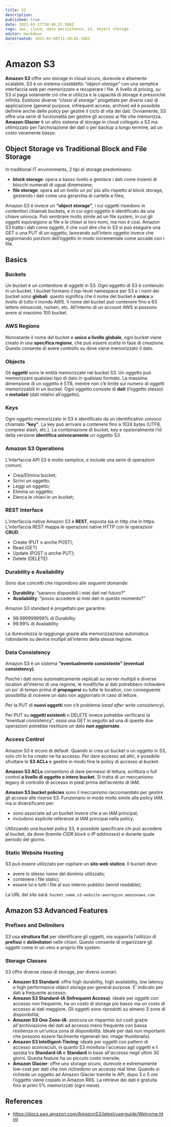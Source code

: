 ```yaml
---
title: S3
description: 
published: true
date: 2021-03-17T10:40:27.586Z
tags: aws, cloud, data persistence, s3, object storage
editor: markdown
dateCreated: 2021-03-08T11:59:02.346Z
---
```


# Amazon S3

**Amazon S3** offre uno storage in cloud sicuro, durevole e altamente scalabile. 
S3 è un sistema cosiddetto *“object-storage”* con una semplice interfaccia web per memorizzare e recuperare i file. 
A livello di pricing, su S3 si paga solamente ciò che si utilizza e la capacità di storage è pressoché infinita.
Esistono diverse *“classi di storage”* progettate per diversi casi di applicazione (general purpose, infrequent access, archive) ed è possibile definire anche delle policy per gestire il ciclo di vita dei dati.
Ovviamente, S3 offre una serie di funzionalità per gestire gli accessi ai file che memorizza.
**Amazon Glacier** è un altro sistema di storage in cloud collegato a S3 ma ottimizzato per l’archiviazione dei dati o per backup a lungo termine, ad un costo veramente basso.

## Object Storage vs Traditional Block and File Storage

In traditional IT environments, 2 tipi di storage predominano:
- **block storage**: opera a basso livello e gestisce i dati come insiemi di blocchi numerati di ugual dimensione;
- **file storage**: opera ad un livello un po’ più alto rispetto al block storage, gestendo i dati come una gerarchia di cartelle e files;

Amazon S3 è invece un **“object storage”**, i cui oggetti risiedono in contenitori chiamati buckets, e in cui ogni oggetto è identificato da una chiave univoca. Può sembrare molto simile ad un file system, in cui gli oggetti equivalgono ai file e le chiavi ai loro nomi, ma non è così. Amazon S3 tratta i dati come oggetti, il che vuol dire che in S3 si può eseguire una GET o una PUT di un oggetto, lavorando sull’intero oggetto invece che aggiornando porzioni dell’oggetto in modo incrementale come accade con i file.

## Basics

### Buckets

Un bucket è un contenitore di oggetti in S3. Ogni oggetto di S3 è contenuto in un bucket. I bucket formano il top-level namespace per S3 e i nomi dei bucket sono **globali**: questo significa che il nome del bucket è **unico** a livello di tutto il mondo AWS.
Il nome del bucket può contenere fino a 63 lettere minuscole, numeri, etc.
All’interno di un account AWS si possono avere al massimo 100 bucket.

### AWS Regions

Nonostante il nome del bucket è **unico a livello globale**, ogni bucket viene creato in una **specifica regione**, che può essere scelta in fase di creazione. Questo consente di avere controllo su dove viene memorizzato il dato.

### Objects

Gli **oggetti** sono le entità memorizzate nei bucket S3. Un oggetto può memorizzare qualsiasi tipo di dato in qualsiasi formato. La massima dimensione di un oggetto è 5TB, mentre non c’è limite sul numero di oggetti memorizzabili in un bucket. Ogni oggetto consiste di **dati** (l’oggetto stesso) e **metadati** (dati relativi all’oggetto).

### Keys

Ogni oggetto memorizzato in S3 è identificato da un identificativo univoco chiamato **“key”**.
La key può arrivare a contenere fino a 1024 bytes (UTF8, compresi slash, etc.).
La combinazione di bucket, key e opzionalmente l’id della versione **identifica univocamente** un oggetto S3.

### Amazon S3 Operations

L’interfaccia API S3 è molto semplice, e include una serie di operazioni comuni:
- Crea/Elimina bucket;
- Scrivi un oggetto;
- Leggi un oggetto;
- Elimina un oggetto;
- Elenca le chiavi in un bucket;
    
### REST Interface

L’interfaccia nativa Amazon S3 è **REST**, esposta sia in http che in https. L’interfaccia REST mappa le operazioni native HTTP con le operazioni **CRUD**:

-  Create (PUT o anche POST);
- Read (GET)
- Update (POST o anche PUT);
- Delete (DELETE)
    
### Durability e Availability

Sono due concetti che rispondono alle seguenti domande:
- **Durability**: “saranno disponibili i miei dati nel futuro?”
- **Availability**: “posso accedere ai miei dati in questo momento?”

Amazon S3 standard è progettato per garantire:
- 99.999999999% di Durability
- 99.99% di Availability

La durevolezza la raggiunge grazie alla memorizzazione automatica ridondante su device multipli all’interno della stessa regione.

### Data Consistency

Amazon S3 è un sistema **“eventualmente consistente” (eventual consistency)**.

Poiché i dati sono automaticamente replicati su server multipli e diverse location all’interno di una regione, le modifiche ai dati potrebbero richiedere un po’ di tempo prima di **propagarsi** su tutte le location, con conseguente possibilità di ricevere un dato non aggiornato in caso di letture.

Per la PUT di **nuovi oggetti** non c’è problema (*read after write consistency*).

Per PUT su **oggetti esistenti** o DELETE invece potrebbe verificarsi la “eventual consistency”, ossia una GET in seguito ad una di queste due operazioni potrebbe restituire un dato **non aggiornato**.

### Access Control

Amazon S3 è sicuro di default. Quando si crea un bucket o un oggetto in S3, solo chi lo ha creato ne ha accesso. Per dare accesso ad altri, è possibile sfruttare le **S3 ACLs** e gestire in modo fine le policy di accesso al bucket.

**Amazon S3 ACLs** consentono di dare permessi di lettura, scrittura o full control **a livello di oggetto o intero bucket**. Si tratta di un meccanismo legacy di controllo di accesso in piedi prima dell’avvento di IAM.

**Amazon S3 bucket policies** sono il meccanismo raccomandato per gestire gli accessi alle risorse S3. Funzionano in modo molto simile alle policy IAM, ma si diversificano per:

- sono associate ad un bucket invece che a un IAM principal;
- includono esplicite referenze al IAM principal nella policy;

Utilizzando una bucket policy S3, è possibile specificare chi può accedere al bucket, da dove (tramite *CIDR block* o *IP addresses*) e durante quale periodo del giorno.

### Static Website Hosting

S3 può essere utilizzato per ospitare un **sito web statico**. Il bucket deve:

- avere lo stesso nome del dominio utilizzato;
- contenere i file statici;
- essere lui e tutti i file al suo interno pubblici (world readable);

La URL del sito sarà: ```bucket_name.s3-website-awsregion.amazonaws.com```

## Amazon S3 Advanced Features

### Prefixes and Delimiters

S3 usa **struttura flat** per identificare gli oggetti, ma supporta l’utilizzo di **prefissi** e **delimitatori** nelle chiavi.
Questo consente di organizzare gli oggetti come in un vero e proprio file system.

### Storage Classes

S3 offre diverse classi di storage, per diversi scenari.

- **Amazon S3 Standard**: offre high durability, high availability, low latency e high performance object storage per general purpose. E’ indicato per dati a frequente accesso;
- **Amazon S3 Standard-IA (Infrequent Access)**: ideale per oggetti con accesso non frequente, ha un costo di storage più basso ma un costo di accesso ai dati maggiore. Gli oggetti sono riprodotti su almeno 3 zone di disponibilità;
- **Amazon S3 One Zone-IA**: assicura un risparmio sui costi grazie all'archiviazione dei dati ad accesso meno frequente con bassa resilienza in un'unica zona di disponibilità. Ideale per dati non importanti che possono essere facilmente rigenerati (es: image thumbnails).
- **Amazon S3 Intelligent-Tiering**: ideale per oggetti con pattern di accesso sconosciuti, in quanto S3 monitora l'accesso agli oggetti e li sposta tra **Standard-IA** e **Standard** in base all'accesso negli ultimi 30 giorni. Questa feature ha un piccolo costo mensile;
- **Amazon Glacier**: offre uno storage sicuro, durevole e estremamente low-cost per dati che non richiedono un accesso real time. Quando si richiede un oggetto ad Amazon Glacier tramite le API, dopo 3 o 5 ore l’oggetto viene copiato in Amazon RRS. La retrieve dei dati è gratuita fino ai primi 5% memorizzati (ogni mese).

## References

- https://docs.aws.amazon.com/AmazonS3/latest/userguide/Welcome.html